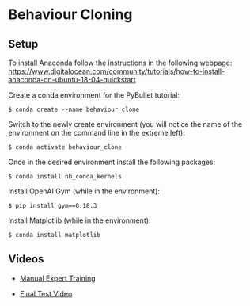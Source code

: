 # Behaviour Cloning

## Setup

To install Anaconda follow the instructions in the following webpage:  
https://www.digitalocean.com/community/tutorials/how-to-install-anaconda-on-ubuntu-18-04-quickstart

Create a conda environment for the PyBullet tutorial:  
```
$ conda create --name behaviour_clone  
```
Switch to the newly create environment (you will notice the name of the environment on the command line in the extreme left):  
```
$ conda activate behaviour_clone  
```

Once in the desired environment install the following packages:  
```
$ conda install nb_conda_kernels  
```

Install OpenAI Gym (while in the environment):  
```
$ pip install gym==0.18.3 
```

Install Matplotlib (while in the environment):
```
$ conda install matplotlib
```


## Videos
* [Manual Expert Training](https://www.youtube.com/watch?v=XB2HAFfluEM)

* [Final Test Video](https://www.youtube.com/watch?v=ZWKFebktNMs)
